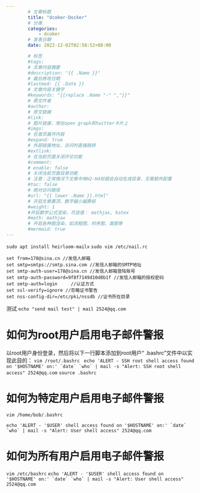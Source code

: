 ```yaml
---
        # 文章标题
        title: "dcoker-Docker"
        # 分类
        categories: 
            - dcoker
        # 发表日期
        date: 2022-12-02T02:58:52+08:00

        # 标签
        #tags:
        # 文章内容摘要
        #description: "{{ .Name }}" 
        # 最后修改日期
        #lastmod: {{ .Date }}
        # 文章内容关键字
        #keywords: "{{replace .Name "-" ","}}"
        # 原文作者
        #author:
        # 原文链接
        #link:
        # 图片链接，用在open graph和twitter卡片上
        #imgs:
        # 在首页展开内容
        #expand: true
        # 外部链接地址，访问时直接跳转
        #extlink:
        # 在当前页面关闭评论功能
        #comment:
        # enable: false
        # 关闭当前页面目录功能
        # 注意：正常情况下文章中有H2-H4标题会自动生成目录，无需额外配置
        #toc: false
        # 绝对访问路径
        #url: "{{ lower .Name }}.html"
        # 开启文章置顶，数字越小越靠前
        #weight: 1
        #开启数学公式渲染，可选值： mathjax, katex
        #math: mathjax
        # 开启各种图渲染，如流程图、时序图、类图等
        #mermaid: true
--- 
```


```sudo apt install heirloom-mailx```
```sudo vim /etc/nail.rc```
```
set from=178@sina.cn //发信人邮箱
set smtp=smtps://smtp.sina.com //发信人邮箱的SMTP地址
set smtp-auth-user=178@sina.cn //发信人邮箱登陆账号
set smtp-auth-password=9f8f7149d10d0b1f //发信人邮箱的授权密码
set smtp-auth=login     //认证方式
set ssl-verify=ignore //忽略证书警告
set nss-config-dir=/etc/pki/nssdb //证书所在目录
```

测试
```echo "send mail test" | mail 2524@qq.com```


# 如何为root用户启用电子邮件警报

以root用户身份登录，然后将以下一行脚本添加到root用户“ .bashrc”文件中以实现此目的：
```vim /root/.bashrc ```
```echo 'ALERT - SSH root shell access found on '$HOSTNAME' on:' `date` `who` | mail -s "Alert: SSH root shell access" 2524@qq.com```
```source .bashrc```

# 如何为特定用户启用电子邮件警报

```vim /home/bob/.bashrc ```

```echo 'ALERT - '$USER' shell access found on '$HOSTNAME' on:' `date` `who` | mail -s "Alert: User shell access" 2524@qq.com```

# 如何为所有用户启用电子邮件警报
```vim /etc/bashrc```
```echo 'ALERT - '$USER' shell access found on '$HOSTNAME' on:' `date` `who` | mail -s "Alert: User shell access"  2524@qq.com```


